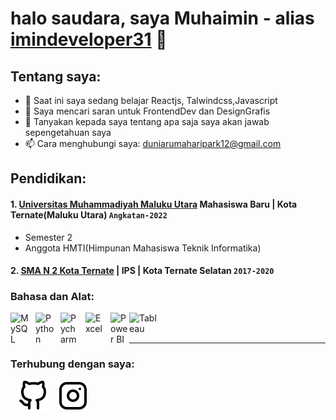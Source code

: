 # halo saudara, saya Muhaimin - alias [imindeveloper31](https://www.youtube.com/@junior-code) 👋
## Tentang saya:
- 🌱 Saat ini saya sedang belajar Reactjs, Talwindcss,Javascript
- 🤔 Saya mencari saran untuk FrontendDev dan DesignGrafis
- 💬 Tanyakan kepada saya tentang apa saja saya akan jawab sepengetahuan saya
- 📫 Cara menghubungi saya: duniarumaharipark12@gmail.com

## Pendidikan:

#### 1. [Universitas Muhammadiyah Maluku Utara](https://admisi.ummu.ac.id) Mahasiswa Baru | Kota Ternate(Maluku Utara) `Angkatan-2022`
   - Semester 2
   - Anggota HMTI(Himpunan Mahasiswa Teknik Informatika)
 #### 2. [SMA N 2 Kota Ternate](https://www.sman2ternate.sch.id) | IPS | Kota Ternate Selatan `2017-2020`
 


### Bahasa dan Alat:

[<img align="left" alt="MySQL" width="30px" src="https://cdn.jsdelivr.net/gh/devicons/devicon/icons/mysql/mysql-original.svg" style="padding-right:10px;" />][webdev]
[<img align="left" alt="Python" width="30px" src="https://upload.wikimedia.org/wikipedia/commons/thumb/c/c3/Python-logo-notext.svg/110px-Python-logo-notext.svg.png?20100317150552" style="padding-right:10px;" />][webdev]
[<img align="left" alt="Pycharm" width="30px" src="https://upload.wikimedia.org/wikipedia/commons/thumb/1/1d/PyCharm_Icon.svg/220px-PyCharm_Icon.svg.png" style="padding-right:10px;" />][webdev]
[<img align="left" alt="Excel" width="30px" src="https://is2-ssl.mzstatic.com/image/thumb/Purple126/v4/a8/fd/5a/a8fd5a84-c6f1-355f-3b9f-6e86598efaa3/XCEL.png/1200x630bb.png" style="padding-right:10px;" />][webdev]
[<img align="left" alt="Power BI" width="30px" src="https://powerbi.microsoft.com/pictures/application-logos/svg/powerbi.svg" style="padding-right:0px;" />][webdev]
[<img align="left" alt="Tableau" width="50px" src="https://logos-world.net/wp-content/uploads/2021/10/Tableau-Symbol.png" style="padding-right:10px;" />][webdev]

<br />
<br />

---
### Terhubung dengan saya:

&nbsp;&nbsp;
[![GitHub](./github-light.svg)](https://github.com/imindeveloper31)
&nbsp;&nbsp;
[![Instagram](./instagram-light.svg)](https://www.instagram.com/rubyskuyyy/)



[webdev]: https://github.com/imindeveloper31/imindeveloper31
